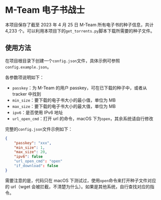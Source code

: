 # M-Team 电子书战士

本项目保存了截至 2023 年 4 月 25 日 M-Team 所有电子书的种子信息，共计 4,233 个。可以利用本项目下的`get_torrents.py`脚本下载所需要的种子文件。

## 使用方法

在项目根目录下创建一个`config.json`文件，具体示例可参照`config.example.json`。

各参数项说明如下：

-   `passkey`：为 M-Team 的用户 passkey，可在已下载的种子中，或者从 tracker 中找到
-   `min_size`：要下载的电子书大小的最小值，单位为 MB
-   `max_size`：要下载的电子书大小的最大值，单位为 MB
-   `ipv6`：是否使用 IPv6 地址
-   `url_open_cmd`：打开 url 的命令，macOS 下为`open`，其余系统请自行修改

完整的`config.json`文件示例如下：

```json
{
    "passkey": "xxx",
    "min_size": 1,
    "max_size": 20,
    "ipv6": false
    "url_open_cmd": "open"
    "if_download": false
}
```

需要注意的是，代码只在 macOS 下测试过，使用`open`命令来打开种子文件对应的 url（wget 会被拦截，不清楚为什么）。如果是其他系统，自行查找对应的指令。
